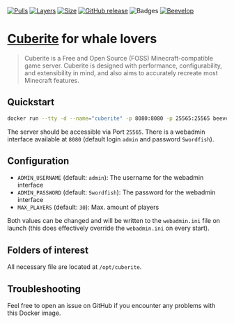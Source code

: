 [![Pulls](https://shields.beevelop.com/docker/pulls/beevelop/cuberite.svg?style=flat-square)](https://links.beevelop.com/d-cuberite)
[![Layers](https://shields.beevelop.com/docker/image/layers/beevelop/cuberite/latest.svg?style=flat-square)](https://links.beevelop.com/d-cuberite)
[![Size](https://shields.beevelop.com/docker/image/size/beevelop/cuberite/latest.svg?style=flat-square)](https://links.beevelop.com/d-cuberite)
[![GitHub release](https://shields.beevelop.com/github/release/beevelop/docker-cuberite.svg?style=flat-square)](https://github.com/beevelop/docker-cuberite/releases)
![Badges](https://shields.beevelop.com/badge/badges-7-brightgreen.svg?style=flat-square)
[![Beevelop](https://links.beevelop.com/honey-badge)](https://beevelop.com)

# [Cuberite](https://cuberite.org/) for whale lovers

> Cuberite is a Free and Open Source (FOSS) Minecraft-compatible game server. Cuberite is designed with performance, configurability, and extensibility in mind, and also aims to accurately recreate most Minecraft features.

## Quickstart
```bash
docker run --tty -d --name="cuberite" -p 8080:8080 -p 25565:25565 beevelop/cuberite
```

The server should be accessible via Port `25565`. There is a webadmin interface available at `8080` (default login `admin` and password `Swordfish`).

## Configuration
- `ADMIN_USERNAME` (default: `admin`): The username for the webadmin interface
- `ADMIN_PASSWORD` (default: `Swordfish`): The password for the webadmin interface
- `MAX_PLAYERS` (default: `30`): Max. amount of players

Both values can be changed and will be written to the `webadmin.ini` file on launch (this does effectively override the `webadmin.ini` on every start).

## Folders of interest
All necessary file are located at `/opt/cuberite`. 

## Troubleshooting
Feel free to open an issue on GitHub if you encounter any problems with this Docker image.

